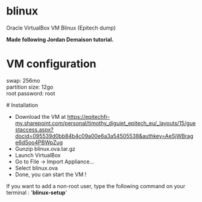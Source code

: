 # blinux
Oracle VirtualBox VM Blinux (Epitech dump)

**Made following Jordan Demaison tutorial.**

# VM configuration
swap: 256mo</br>
partition size: 12go</br>
root password: root</br>

# Installation
- Download the VM at https://epitechfr-my.sharepoint.com/personal/timothy_diguiet_epitech_eu/_layouts/15/guestaccess.aspx?docid=095539d0bb84b4c09a00e6a3a54505538&authkey=AeSjWBrage6dSoo4PBWpZug
- Gunzip blinux.ova.tar.gz
- Launch VirtualBox
- Go to File -> Import Appliance...
- Select blinux.ova
- Done, you can start the VM !

If you want to add a non-root user, type the following command on your terminal : '**blinux-setup**'
